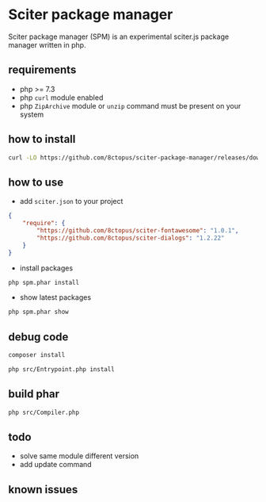 # Sciter package manager

Sciter package manager (SPM) is an experimental sciter.js package manager written in php.

## requirements

- php >= 7.3
- php `curl` module enabled
- php `ZipArchive` module or `unzip` command must be present on your system

## how to install

```sh
curl -LO https://github.com/8ctopus/sciter-package-manager/releases/download/0.2.2/spm.phar
```

## how to use

* add `sciter.json` to your project

```json
{
    "require": {
        "https://github.com/8ctopus/sciter-fontawesome": "1.0.1",
        "https://github.com/8ctopus/sciter-dialogs": "1.2.22"
    }
}
```

* install packages

```sh
php spm.phar install
```

* show latest packages

```sh
php spm.phar show
```

## debug code

```sh
composer install

php src/Entrypoint.php install
```

## build phar

```sh
php src/Compiler.php
```

## todo

- solve same module different version
- add update command

## known issues

